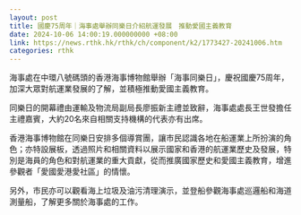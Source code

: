 ```yaml
---
layout: post
title: 國慶75周年｜海事處舉辦同樂日介紹航運發展　推動愛國主義教育
date: 2024-10-06 14:00:19.000000000 +08:00
link: https://news.rthk.hk/rthk/ch/component/k2/1773427-20241006.htm
categories: rthk
---
```


海事處在中環八號碼頭的香港海事博物館舉辦「海事同樂日」，慶祝國慶75周年，加深大眾對航運業發展的了解，並積極推動愛國主義教育。

同樂日的開幕禮由運輸及物流局副局長廖振新主禮並致辭，海事處處長王世發擔任主禮嘉賓，大約20名來自相關支持機構的代表亦有出席。

香港海事博物館在同樂日安排多個導賞團，讓市民認識各地在船運業上所扮演的角色；亦特設展板，透過照片和相關資料以展示國家和香港的航運業歷史及發展，特別是海員的角色和對航運業的重大貢獻，從而推廣國家歷史和愛國主義教育，增進參觀者「愛國愛港愛社區」的情懷。

另外，市民亦可以觀看海上垃圾及油污清理演示，並登船參觀海事處巡邏船和海道測量船，了解更多關於海事處的工作。
